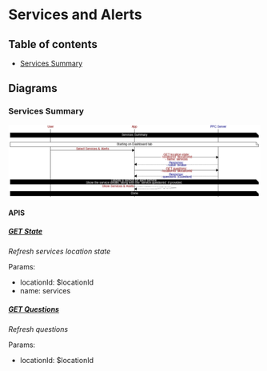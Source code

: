 # Services and Alerts

## Table of contents

* [Services Summary](#services-summary)

## Diagrams

### Services Summary

![png](./services_summary.png)

#### APIS

##### [GET State](https://iotapps.docs.apiary.io/#reference/synthetic-apis/states/get-state)

*Refresh services location state*

Params:
- locationId: $locationId
- name: services

##### [GET Questions](https://iotapps.docs.apiary.io/#reference/user-communications/questions/get-questions)

*Refresh questions*

Params:
- locationId: $locationId